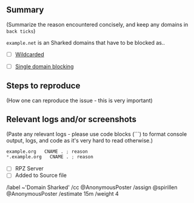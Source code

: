## Summary

(Summarize the reason encountered concisely, and keep any domains in 
`back ticks`)

`example.net` is an Sharked domains that have to be blocked as..

- [ ] [Wildcarded](source/sharked-domains/wildcard.list)
- [ ] [Single domain blocking](source/sharked-domains/domains.list)


## Steps to reproduce

(How one can reproduce the issue - this is very important)



## Relevant logs and/or screenshots

(Paste any relevant logs - please use code blocks (```) to format 
console output, logs, and code as it's very hard to read otherwise.)


```python
example.org   CNAME . ; reason
*.example.org   CNAME . ; reason
```

- [ ] RPZ Server
- [ ] Added to Source file

/label ~'Domain Sharked' 
/cc @AnonymousPoster
/assign @spirillen @AnonymousPoster
/estimate 15m
/weight 4
